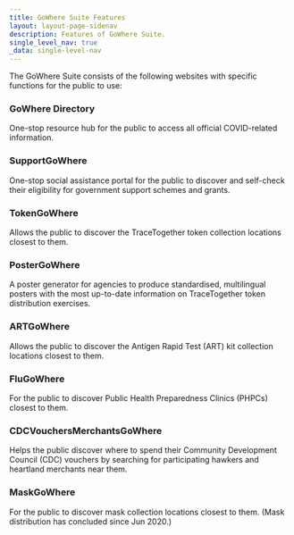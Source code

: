 ```yaml
---
title: GoWhere Suite Features
layout: layout-page-sidenav
description: Features of GoWhere Suite.
single_level_nav: true
_data: single-level-nav
---
```


The GoWhere Suite  consists of the following websites with specific functions for the public to use:

### GoWhere Directory

One-stop resource hub for the public to access all official COVID-related information.

### SupportGoWhere

One-stop social assistance portal for the public to discover and self-check their eligibility for government support schemes and grants.

### TokenGoWhere

Allows the public to discover the TraceTogether token collection locations closest to them.

###  PosterGoWhere

A poster generator for agencies to produce standardised, multilingual posters with the most up-to-date information on TraceTogether token distribution exercises.

### ARTGoWhere

Allows the public to discover the Antigen Rapid Test (ART) kit collection locations closest to them.

### FluGoWhere

For the public to discover Public Health Preparedness Clinics (PHPCs) closest to them.

### CDCVouchersMerchantsGoWhere

Helps the public discover where to spend their Community Development Council (CDC) vouchers by searching for participating hawkers and heartland merchants near them.

### MaskGoWhere

For the public to discover mask collection locations closest to them. (Mask distribution has concluded since  Jun 2020.)
